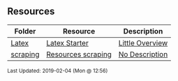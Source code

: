 ## Resources
| Folder | Resource | Description|
 | ------------|------------|------------|
 | [Latex](https://github.com/rugbyprof/4883-Software-Tools/tree/master/Resources/Latex) | [ Latex Starter ](https://github.com/rugbyprof/4883-Software-Tools/tree/master/Resources/Latex) | [ Little Overview](https://github.com/rugbyprof/4883-Software-Tools/tree/master/Resources/Latex) | [Latex](https://github.com/rugbyprof/4883-Software-Tools/tree/master/Resources/Latex) | [ Install Latex](https://github.com/rugbyprof/4883-Software-Tools/tree/master/Resources/Latex) | [Latex](https://github.com/rugbyprof/4883-Software-Tools/tree/master/Resources/Latex) | [ Overview of Latex](https://github.com/rugbyprof/4883-Software-Tools/tree/master/Resources/Latex) | [N/A](https://github.com/rugbyprof/4883-Software-Tools/tree/master/Resources/Latex) |
 | [scraping](https://github.com/rugbyprof/4883-Software-Tools/tree/master/Resources/scraping) | [ Resources scraping ](https://github.com/rugbyprof/4883-Software-Tools/tree/master/Resources/scraping) | [ No Description](https://github.com/rugbyprof/4883-Software-Tools/tree/master/Resources/scraping) | [N/A](https://github.com/rugbyprof/4883-Software-Tools/tree/master/Resources/scraping) |

<sup>Last Updated: 2019-02-04 (Mon @ 12:56)</sup>